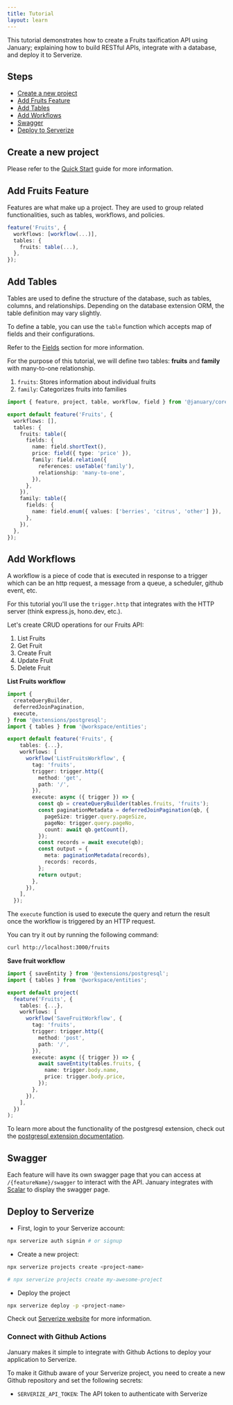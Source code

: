 ```yaml
---
title: Tutorial
layout: learn
---
```


This tutorial demonstrates how to create a Fruits taxification API using January; explaining how to build RESTful APIs, integrate with a database, and deploy it to Serverize.

## Steps

- [Create a new project](#create-a-new-project)
- [Add Fruits Feature](#add-fruits-feature)
- [Add Tables](#add-tables)
- [Add Workflows](#add-workflows)
- [Swagger](#swagger)
- [Deploy to Serverize](#deploy-to-flyio)

## Create a new project

Please refer to the [Quick Start](./quick-start) guide for more information.

## Add Fruits Feature

Features are what make up a project. They are used to group related functionalities, such as tables, workflows, and policies.

```ts
feature('Fruits', {
  workflows: [workflow(...)],
  tables: {
    fruits: table(...),
  },
});
```

## Add Tables

Tables are used to define the structure of the database, such as tables, columns, and relationships. Depending on the database extension ORM, the table definition may vary slightly.

To define a table, you can use the `table` function which accepts map of fields and their configurations.

Refer to the [Fields](../essentials/tables#what-is-a-field) section for more information.

For the purpose of this tutorial, we will define two tables: **fruits** and **family** with many-to-one relationship.

1. `fruits`: Stores information about individual fruits
2. `family`: Categorizes fruits into families

```ts
import { feature, project, table, workflow, field } from '@january/core';

export default feature('Fruits', {
  workflows: [],
  tables: {
    fruits: table({
      fields: {
        name: field.shortText(),
        price: field({ type: 'price' }),
        family: field.relation({
          references: useTable('family'),
          relationship: 'many-to-one',
        }),
      },
    }),
    family: table({
      fields: {
        name: field.enum({ values: ['berries', 'citrus', 'other'] }),
      },
    }),
  },
});
```

## Add Workflows

A workflow is a piece of code that is executed in response to a trigger which can be an http request, a message from a queue, a scheduler, github event, etc.

For this tutorial you'll use the `trigger.http` that integrates with the HTTP server (think express.js, hono.dev, etc.).

Let's create CRUD operations for our Fruits API:

1. List Fruits
2. Get Fruit
3. Create Fruit
4. Update Fruit
5. Delete Fruit

**List Fruits workflow**

```ts
import {
  createQueryBuilder,
  deferredJoinPagination,
  execute,
} from '@extensions/postgresql';
import { tables } from '@workspace/entities';

export default feature('Fruits', {
    tables: {...},
    workflows: [
      workflow('ListFruitsWorkflow', {
        tag: 'fruits',
        trigger: trigger.http({
          method: 'get',
          path: '/',
        }),
        execute: async ({ trigger }) => {
          const qb = createQueryBuilder(tables.fruits, 'fruits');
          const paginationMetadata = deferredJoinPagination(qb, {
            pageSize: trigger.query.pageSize,
            pageNo: trigger.query.pageNo,
            count: await qb.getCount(),
          });
          const records = await execute(qb);
          const output = {
            meta: paginationMetadata(records),
            records: records,
          };
          return output;
        },
      }),
    ],
  });
```

The `execute` function is used to execute the query and return the result once the workflow is triggered by an HTTP request.

You can try it out by running the following command:

```bash
curl http://localhost:3000/fruits
```

**Save fruit workflow**

```ts
import { saveEntity } from '@extensions/postgresql';
import { tables } from '@workspace/entities';

export default project(
  feature('Fruits', {
    tables: {...},
    workflows: [
      workflow('SaveFruitWorkflow', {
        tag: 'fruits',
        trigger: trigger.http({
          method: 'post',
          path: '/',
        }),
        execute: async ({ trigger }) => {
          await saveEntity(tables.fruits, {
            name: trigger.body.name,
            price: trigger.body.price,
          });
        },
      }),
    ],
  })
);
```

To learn more about the functionality of the postgresql extension, check out the [postgresql extension documentation](../extensions/postgresql.md).

## Swagger

Each feature will have its own swagger page that you can access at `/{featureName}/swagger` to interact with the API.
January integrates with [Scalar](https://scalar.com/) to display the swagger page.

## Deploy to Serverize

- First, login to your Serverize account:

```bash
npx serverize auth signin # or signup
```

- Create a new project:

```bash
npx serverize projects create <project-name>

# npx serverize projects create my-awesome-project
```

- Deploy the project

```bash
npx serverize deploy -p <project-name>
```

Check out [Serverize website](https://serverize.sh/) for more information.

### Connect with Github Actions

January makes it simple to integrate with Github Actions to deploy your application to Serverize.

To make it Github aware of your Serverize project, you need to create a new Github repository and set the following secrets:

- `SERVERIZE_API_TOKEN`: The API token to authenticate with Serverize
